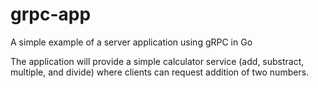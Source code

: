 # grpc-app
A simple example of a server application using gRPC in Go

The application will provide a simple calculator service (add, substract, multiple, and divide) where clients can request addition of two numbers.
